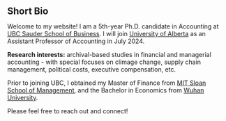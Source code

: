 
<h2 id="bio" style="margin: 2px 0px 0px;">  
<br> Short Bio   </h2>

Welcome to my website! I am a 5th-year Ph.D. candidate in Accounting at <a href="https://www.sauder.ubc.ca/">UBC Sauder School of Business</a>. I will join <a href="https://www.ualberta.ca/business/index.html/">University of Alberta</a> as an Assistant Professor of Accounting in July 2024.
 
<strong>Research interests:</strong> archival-based studies in financial and managerial accounting - with special focuses on climage change, supply chain management, political costs, executive compensation, etc. 

Prior to joining UBC, I obtained my Master of Finance from <a href="https://mitsloan.mit.edu/">MIT Sloan School of Management</a>, and the Bachelor in Economics from <a href="https://en.whu.edu.cn/">Wuhan University</a>. 

Please feel free to reach out and connect!
